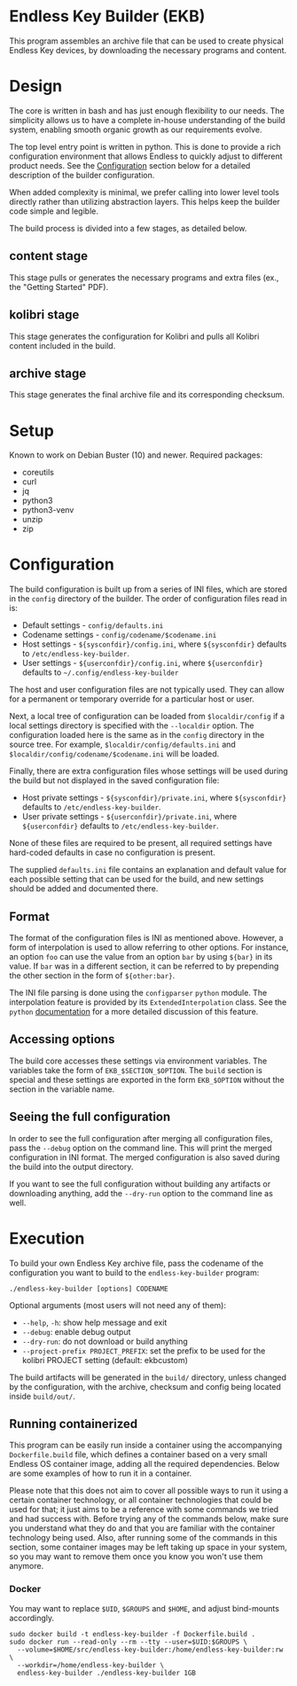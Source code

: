 Endless Key Builder (EKB)
=========================

This program assembles an archive file that can be used to create physical
Endless Key devices, by downloading the necessary programs and content.

Design
======

The core is written in bash and has just enough flexibility to our needs. The
simplicity allows us to have a complete in-house understanding of the build
system, enabling smooth organic growth as our requirements evolve.

The top level entry point is written in python. This is done to provide
a rich configuration environment that allows Endless to quickly adjust
to different product needs. See the [Configuration](#Configuration)
section below for a detailed description of the builder configuration.

When added complexity is minimal, we prefer calling into lower level tools
directly rather than utilizing abstraction layers. This helps keep the builder
code simple and legible.

The build process is divided into a few stages, as detailed below.

content stage
-------------

This stage pulls or generates the necessary programs and extra files (ex., the
"Getting Started" PDF).

kolibri stage
-------------

This stage generates the configuration for Kolibri and pulls all Kolibri
content included in the build.

archive stage
-------------

This stage generates the final archive file and its corresponding checksum.

Setup
=====

Known to work on Debian Buster (10) and newer. Required packages:

 * coreutils
 * curl
 * jq
 * python3
 * python3-venv
 * unzip
 * zip

Configuration
=============

The build configuration is built up from a series of INI files, which are
stored in the `config` directory of the builder. The order of configuration
files read in is:

 * Default settings - `config/defaults.ini`
 * Codename settings - `config/codename/$codename.ini`
 * Host settings - `${sysconfdir}/config.ini`, where `${sysconfdir}` defaults
   to `/etc/endless-key-builder`.
 * User settings - `${userconfdir}/config.ini`, where `${userconfdir}` defaults
   to `~/.config/endless-key-builder`

The host and user configuration files are not typically used. They can allow
for a permanent or temporary override for a particular host or user.

Next, a local tree of configuration can be loaded from `$localdir/config` if a
local settings directory is specified with the `--localdir` option. The
configuration loaded here is the same as in the `config` directory in the
source tree. For example, `$localdir/config/defaults.ini` and
`$localdir/config/codename/$codename.ini` will be loaded.

Finally, there are extra configuration files whose settings will be used during
the build but not displayed in the saved configuration file:

 * Host private settings - `${sysconfdir}/private.ini`, where `${sysconfdir}`
   defaults to `/etc/endless-key-builder`.
 * User private settings - `${userconfdir}/private.ini`, where
   `${userconfdir}` defaults to `/etc/endless-key-builder`.

None of these files are required to be present, all required settings have
hard-coded defaults in case no configuration is present.

The supplied `defaults.ini` file contains an explanation and default value for
each possible setting that can be used for the build, and new settings should
be added and documented there.

Format
------

The format of the configuration files is INI as mentioned above.
However, a form of interpolation is used to allow referring to other
options. For instance, an option `foo` can use the value from an option
`bar` by using `${bar}` in its value. If `bar` was in a different
section, it can be referred to by prepending the other section in the
form of `${other:bar}`.

The INI file parsing is done using the `configparser` `python` module.
The interpolation feature is provided by its `ExtendedInterpolation`
class. See the `python`
[documentation](https://docs.python.org/3/library/configparser.html#configparser.ExtendedInterpolation)
for a more detailed discussion of this feature.

Accessing options
-----------------

The build core accesses these settings via environment variables. The
variables take the form of `EKB_$SECTION_$OPTION`. The `build` section
is special and these settings are exported in the form `EKB_$OPTION`
without the section in the variable name.

Seeing the full configuration
-----------------------------

In order to see the full configuration after merging all configuration files,
pass the `--debug` option on the command line. This will print the merged
configuration in INI format. The merged configuration is also saved during the
build into the output directory.

If you want to see the full configuration without building any artifacts or
downloading anything, add the `--dry-run` option to the command line as well.

Execution
=========

To build your own Endless Key archive file, pass the codename of the
configuration you want to build to the `endless-key-builder` program:

```
./endless-key-builder [options] CODENAME
```

Optional arguments (most users will not need any of them):
 * `--help`, `-h`: show help message and exit
 * `--debug`: enable debug output
 * `--dry-run`: do not download or build anything
 * `--project-prefix PROJECT_PREFIX`: set the prefix to be used for the kolibri
   PROJECT setting (default: ekbcustom)


The build artifacts will be generated in the `build/` directory, unless changed
by the configuration, with the archive, checksum and config being located inside
`build/out/`.

Running containerized
---------------------

This program can be easily run inside a container using the accompanying
`Dockerfile.build` file, which defines a container based on a very small
Endless OS container image, adding all the required dependencies. Below are
some examples of how to run it in a container.

Please note that this does not aim to cover all possible ways to run it using a
certain container technology, or all container technologies that could be used
for that; it just aims to be a reference with some commands we tried and had
success with. Before trying any of the commands below, make sure you understand
what they do and that you are familiar with the container technology being
used. Also, after running some of the commands in this section, some container
images may be left taking up space in your system, so you may want to remove
them once you know you won't use them anymore.

### Docker
You may want to replace `$UID`, `$GROUPS` and `$HOME`, and adjust bind-mounts
accordingly.
```
sudo docker build -t endless-key-builder -f Dockerfile.build .
sudo docker run --read-only --rm --tty --user=$UID:$GROUPS \
  --volume=$HOME/src/endless-key-builder:/home/endless-key-builder:rw \
  --workdir=/home/endless-key-builder \
  endless-key-builder ./endless-key-builder 1GB
```
